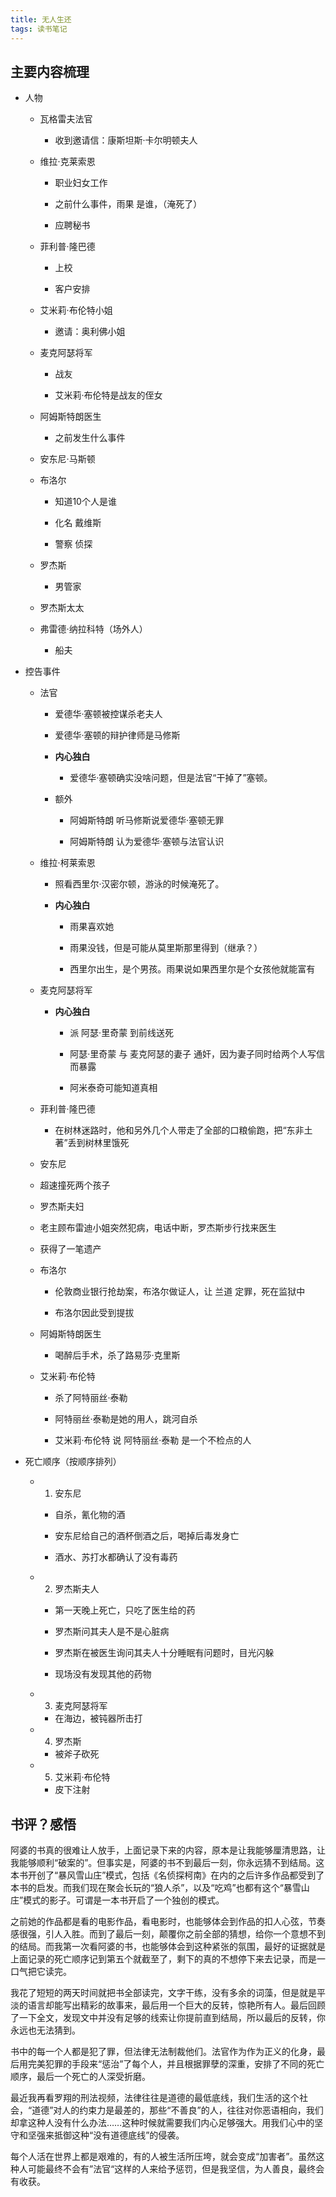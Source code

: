 ```yaml
---
title: 无人生还
tags: 读书笔记
---
```


## 主要内容梳理

- 人物

  - 瓦格雷夫法官
    - 收到邀请信：康斯坦斯·卡尔明顿夫人

  - 维拉·克莱索恩

    -  职业妇女工作

    - 之前什么事件，雨果 是谁，（淹死了）

    - 应聘秘书

  - 菲利普·隆巴德

    - 上校

    - 客户安排

  - 艾米莉·布伦特小姐
    - 邀请：奥利佛小姐

  - 麦克阿瑟将军

    - 战友

    - 艾米莉·布伦特是战友的侄女

  - 阿姆斯特朗医生
    - 之前发生什么事件

  - 安东尼·马斯顿

  - 布洛尔

    - 知道10个人是谁

    - 化名 戴维斯

    - 警察 侦探

  - 罗杰斯
    - 男管家

  - 罗杰斯太太

  - 弗雷德·纳拉科特（场外人）
    - 船夫

- 控告事件

  - 法官

    - 爱德华·塞顿被控谋杀老夫人

    - 爱德华·塞顿的辩护律师是马修斯

    - **内心独白**
      - 爱德华·塞顿确实没啥问题，但是法官“干掉了”塞顿。

    - 额外

      - 阿姆斯特朗 听马修斯说爱德华·塞顿无罪

      - 阿姆斯特朗 认为爱德华·塞顿与法官认识

  - 维拉·柯莱索恩

    - 照看西里尔·汉密尔顿，游泳的时候淹死了。

    - **内心独白**

      - 雨果喜欢她

      - 雨果没钱，但是可能从莫里斯那里得到（继承？）

      - 西里尔出生，是个男孩。雨果说如果西里尔是个女孩他就能富有

  - 麦克阿瑟将军

    - **内心独白**

      - 派 阿瑟·里奇蒙 到前线送死

      - 阿瑟·里奇蒙 与 麦克阿瑟的妻子 通奸，因为妻子同时给两个人写信而暴露

      - 阿米泰奇可能知道真相

  - 菲利普·隆巴德
    - 在树林迷路时，他和另外几个人带走了全部的口粮偷跑，把“东非土著”丢到树林里饿死

  -  安东尼
    - 超速撞死两个孩子

  -  罗杰斯夫妇

    - 老主顾布雷迪小姐突然犯病，电话中断，罗杰斯步行找来医生

    - 获得了一笔遗产

  - 布洛尔

    - 伦敦商业银行抢劫案，布洛尔做证人，让 兰道 定罪，死在监狱中

    - 布洛尔因此受到提拔

  - 阿姆斯特朗医生
    - 喝醉后手术，杀了路易莎·克里斯

  - 艾米莉·布伦特

    - 杀了阿特丽丝·泰勒

    - 阿特丽丝·泰勒是她的用人，跳河自杀

    - 艾米莉·布伦特 说 阿特丽丝·泰勒 是一个不检点的人

- 死亡顺序（按顺序排列）

  - 1. 安东尼

    - 自杀，氰化物的酒

    - 安东尼给自己的酒杯倒酒之后，喝掉后毒发身亡

    - 酒水、苏打水都确认了没有毒药

  - 2. 罗杰斯夫人

    - 第一天晚上死亡，只吃了医生给的药

    - 罗杰斯问其夫人是不是心脏病

    - 罗杰斯在被医生询问其夫人十分睡眠有问题时，目光闪躲

    - 现场没有发现其他的药物

  - 3. 麦克阿瑟将军

    - 在海边，被钝器所击打

  - 4. 罗杰斯

    - 被斧子砍死

  - 5. 艾米莉·布伦特

    - 皮下注射

## 书评？感悟

阿婆的书真的很难让人放手，上面记录下来的内容，原本是让我能够厘清思路，让我能够顺利“破案的”。但事实是，阿婆的书不到最后一刻，你永远猜不到结局。这本书开创了“暴风雪山庄”模式，包括《名侦探柯南》在内的之后许多作品都受到了本书的启发。而我们现在聚会长玩的“狼人杀”，以及“吃鸡”也都有这个“暴雪山庄”模式的影子。可谓是一本书开启了一个独创的模式。

之前她的作品都是看的电影作品，看电影时，也能够体会到作品的扣人心弦，节奏感很强，引人入胜。而到了最后一刻，颠覆你之前全部的猜想，给你一个意想不到的结局。而我第一次看阿婆的书，也能够体会到这种紧张的氛围，最好的证据就是上面记录的死亡顺序记到第五个就截至了，剩下的真的不想停下来去记录，而是一口气把它读完。

我花了短短的两天时间就把书全部读完，文字干练，没有多余的词藻，但是就是平淡的语言却能写出精彩的故事来，最后用一个巨大的反转，惊艳所有人。最后回顾了一下全文，发现文中并没有足够的线索让你提前直到结局，所以最后的反转，你永远也无法猜到。

书中的每一个人都是犯了罪，但法律无法制裁他们。法官作为作为正义的化身，最后用完美犯罪的手段来“惩治”了每个人，并且根据罪孽的深重，安排了不同的死亡顺序，最后一个死亡的人深受折磨。

最近我再看罗翔的刑法视频，法律往往是道德的最低底线，我们生活的这个社会，“道德”对人的约束力是最差的，那些“不善良”的人，往往对你恶语相向，我们却拿这种人没有什么办法……这种时候就需要我们内心足够强大。用我们心中的坚守和坚强来抵御这种“没有道德底线”的侵袭。

每个人活在世界上都是艰难的，有的人被生活所压垮，就会变成“加害者”。虽然这种人可能最终不会有”法官“这样的人来给予惩罚，但是我坚信，为人善良，最终会有收获。
